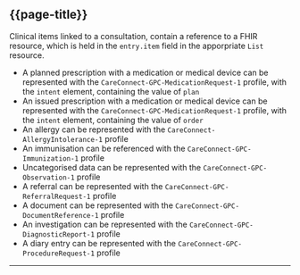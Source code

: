 ## {{page-title}}

Clinical items linked to a consultation, contain a reference to a FHIR resource, which is held in the `entry.item` field in the apporpriate `List` resource.

- A planned prescription with a medication or medical device can be represented with the `CareConnect-GPC-MedicationRequest-1` profile, with the `intent` element, containing the value of `plan`
- An issued prescription with a medication or medical device can be represented with the `CareConnect-GPC-MedicationRequest-1` profile, with the `intent` element, containing the value of `order`
- An allergy can be represented with the `CareConnect-AllergyIntolerance-1` profile
- An immunisation can be referenced with the `CareConnect-GPC-Immunization-1` profile
- Uncategorised data can be represented with the `CareConnect-GPC-Observation-1` profile
- A referral can be represented with the `CareConnect-GPC-ReferralRequest-1` profile
- A document can be represented with the `CareConnect-GPC-DocumentReference-1` profile
- An investigation can be represented with the `CareConnect-GPC-DiagnosticReport-1` profile
- A diary entry can be represented with the `CareConnect-GPC-ProcedureRequest-1` profile

---